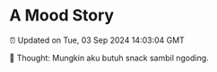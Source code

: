 # A Mood Story

⏰ Updated on Tue, 03 Sep 2024 14:03:04 GMT

💭 Thought: Mungkin aku butuh snack sambil ngoding.


